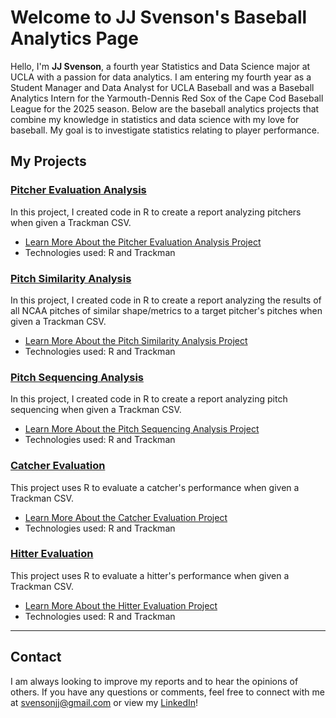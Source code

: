# Welcome to JJ Svenson's Baseball Analytics Page

Hello, I'm **JJ Svenson**, a fourth year Statistics and Data Science major at UCLA with a passion for data analytics. I am entering my fourth year as a Student Manager and Data Analyst for UCLA Baseball and was a Baseball Analytics Intern for the Yarmouth-Dennis Red Sox of the Cape Cod Baseball League for the 2025 season. Below are the baseball analytics projects that combine my knowledge in statistics and data science with my love for baseball. My goal is to investigate statistics relating to player performance.


## My Projects

### [Pitcher Evaluation Analysis](pitchereval.md)
In this project, I created code in R to create a report analyzing pitchers when given a Trackman CSV.

- [Learn More About the Pitcher Evaluation Analysis Project](pitchereval.md)
- Technologies used: R and Trackman

### [Pitch Similarity Analysis](similarity.md)
In this project, I created code in R to create a report analyzing the results of all NCAA pitches of similar shape/metrics to a target pitcher's pitches when given a Trackman CSV.

- [Learn More About the Pitch Similarity Analysis Project](similarity.md)
- Technologies used: R and Trackman

### [Pitch Sequencing Analysis](sequencing.md)
In this project, I created code in R to create a report analyzing pitch sequencing when given a Trackman CSV.

- [Learn More About the Pitch Sequencing Analysis Project](sequencing.md)
- Technologies used: R and Trackman

### [Catcher Evaluation](catching.md)
This project uses R to evaluate a catcher's performance when given a Trackman CSV.

- [Learn More About the Catcher Evaluation Project](catching.md)
- Technologies used: R and Trackman

### [Hitter Evaluation](hitting.md)
This project uses R to evaluate a hitter's performance when given a Trackman CSV.

- [Learn More About the Hitter Evaluation Project](hitting.md)
- Technologies used: R and Trackman

---

## Contact

I am always looking to improve my reports and to hear the opinions of others. If you have any questions or comments, feel free to connect with me at [svensonjj@gmail.com](mailto:svensonjj@gmail.com) or view my [LinkedIn](https://www.linkedin.com/in/john-jj-svenson/)!
